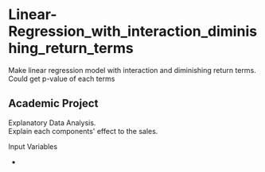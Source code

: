 # Linear-Regression_with_interaction_diminishing_return_terms
Make linear regression model with interaction and diminishing return terms. Could get p-value of each terms


<h2>Academic Project</h2>
<p>Explanatory Data Analysis.<br>
Explain each components' effect to the sales.</p>

Input Variables
<ul>
  <li></li>
</ul>
